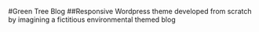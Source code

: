 #Green Tree Blog
##Responsive Wordpress theme developed from scratch by imagining a fictitious environmental themed blog